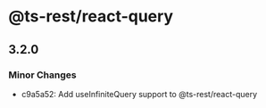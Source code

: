 # @ts-rest/react-query

## 3.2.0

### Minor Changes

- c9a5a52: Add useInfiniteQuery support to @ts-rest/react-query
